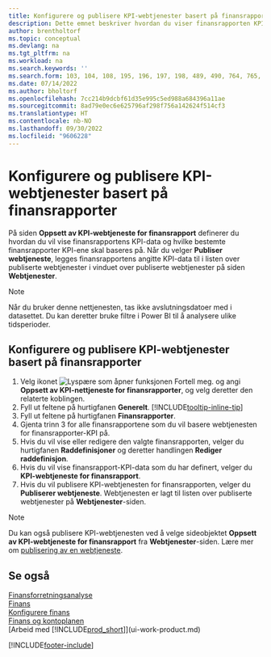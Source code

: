 ```yaml
---
title: Konfigurere og publisere KPI-webtjenester basert på finansrapporter
description: Dette emnet beskriver hvordan du viser finansrapporten KPI-data som er basert på finansrapporter.
author: brentholtorf
ms.topic: conceptual
ms.devlang: na
ms.tgt_pltfrm: na
ms.workload: na
ms.search.keywords: ''
ms.search.form: 103, 104, 108, 195, 196, 197, 198, 489, 490, 764, 765, 766
ms.date: 07/14/2022
ms.author: bholtorf
ms.openlocfilehash: 7cc214b9dcbf61d35e995c5ed988a684396a11ae
ms.sourcegitcommit: 8ad79e0ec6e625796af298f756a142624f514cf3
ms.translationtype: HT
ms.contentlocale: nb-NO
ms.lasthandoff: 09/30/2022
ms.locfileid: "9606228"
---
```

# <a name="set-up-and-publish-kpi-web-services-based-on-financial-reports"></a>Konfigurere og publisere KPI-webtjenester basert på finansrapporter

På siden **Oppsett av KPI-webtjeneste for finansrapport** definerer du hvordan du vil vise finansrapportens KPI-data og hvilke bestemte finansrapporter KPI-ene skal baseres på. Når du velger **Publiser webtjeneste**, legges finansrapportens angitte KPI-data til i listen over publiserte webtjenester i vinduet over publiserte webtjenester på siden **Webtjenester**.

> [!NOTE]
> Når du bruker denne nettjenesten, tas ikke avslutningsdatoer med i datasettet. Du kan deretter bruke filtre i Power BI til å analysere ulike tidsperioder.

## <a name="set-up-and-publish-a-kpi-web-service-based-on-financial-reports"></a>Konfigurere og publisere KPI-webtjenester basert på finansrapporter
  
1. Velg ikonet ![Lyspære som åpner funksjonen Fortell meg.](media/ui-search/search_small.png "Fortell hva du vil gjøre") og angi **Oppsett av KPI-nettjeneste for finansrapporter**, og velg deretter den relaterte koblingen.
2. Fyll ut feltene på hurtigfanen **Generelt**. [!INCLUDE[tooltip-inline-tip](includes/tooltip-inline-tip_md.md)]
3. Fyll ut feltene på hurtigfanen **Finansrapporter**.
4. Gjenta trinn 3 for alle finansrapportene som du vil basere webtjenesten for finansrapporter-KPI på.  
5. Hvis du vil vise eller redigere den valgte finansrapporten, velger du hurtigfanen **Raddefinisjoner** og deretter handlingen **Rediger raddefinisjon**.
6. Hvis du vil vise finansrapport-KPI-data som du har definert, velger du **KPI-webtjeneste for finansrapport**.
7. Hvis du vil publisere KPI-webtjenesten for finansrapporten, velger du **Publiserer webtjeneste**. Webtjenesten er lagt til listen over publiserte webtjenester på **Webtjenester**-siden.

> [!NOTE]  
> Du kan også publisere KPI-webtjenesten ved å velge sideobjektet **Oppsett av KPI-webtjeneste for finansrapport** fra **Webtjenester**-siden. Lære mer om [publisering av en webtjeneste](across-how-publish-web-service.md).

## <a name="see-also"></a>Se også

[Finansforretningsanalyse](bi.md)  
[Finans](finance.md)  
[Konfigurere finans](finance-setup-finance.md)  
[Finans og kontoplanen](finance-general-ledger.md)  
[Arbeid med [!INCLUDE[prod_short](includes/prod_short.md)]](ui-work-product.md)

[!INCLUDE[footer-include](includes/footer-banner.md)]
